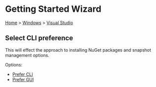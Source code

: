 <!--
GENERATED FILE - DO NOT EDIT
This file was generated by [MarkdownSnippets](https://github.com/SimonCropp/MarkdownSnippets).
Source File: /docs/mdsource/wiz/Windows_VisualStudio.source.md
To change this file edit the source file and then run MarkdownSnippets.
-->

# Getting Started Wizard

[Home](/docs/wiz/readme.md) > [Windows](Windows.md) > [Visual Studio](Windows_VisualStudio.md)

## Select CLI preference

This will effect the approach to installing NuGet packages and snapshot management options.

Options:
 * [Prefer CLI](Windows_VisualStudio_Cli.md)
 * [Prefer GUI](Windows_VisualStudio_Gui.md)
